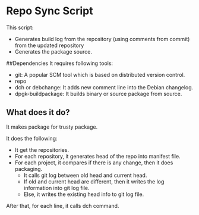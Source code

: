 # Repo Sync Script
This script:
- Generates build log from the repository (using comments from commit) from the updated repository
- Generates the package source.

##Dependencies
It requires following tools:
- git: A popular SCM tool which is based on distributed version control.
- repo
- dch or debchange: It adds new comment line into the Debian changelog.
- dpgk-buildpackage: It builds binary or source package from source.

## What does it do?
It makes package for trusty package.

It does the following:

 - It get the repositories.
 - For each repository, it generates head of the repo into manifest file.
 - For each project, it compares if there is any change, then it does packaging.
      - It calls git log between old head and current head.
      - If old and current head are different, then it writes the log information into git log file.
      - Else, it writes the existing head info to git log file.

After that, for each line, it calls dch command. 

